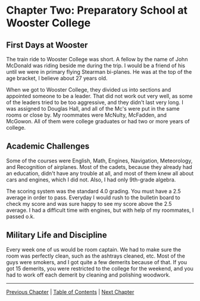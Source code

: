 # Chapter Two: Preparatory School at Wooster College

## First Days at Wooster
The train ride to Wooster College was short. A fellow by the name of John McDonald was riding beside me during the trip. I would be a friend of his until we were in primary flying Stearman bi-planes. He was at the top of the age bracket, I believe about 27 years old.

When we got to Wooster College, they divided us into sections and appointed someone to be a leader. That did not work out very well, as some of the leaders tried to be too aggressive, and they didn't last very long. I was assigned to Douglas Hall, and all of the Mc's were put in the same rooms or close by. My roommates were McNulty, McFadden, and McGowon. All of them were college graduates or had two or more years of college.

## Academic Challenges
Some of the courses were English, Math, Engines, Navigation, Meteorology, and Recognition of airplanes. Most of the cadets, because they already had an education, didn't have any trouble at all, and most of them knew all about cars and engines, which I did not. Also, I had only 9th-grade algebra.

The scoring system was the standard 4.0 grading. You must have a 2.5 average in order to pass. Everyday I would rush to the bulletin board to check my score and was sure happy to see my score above the 2.5 average. I had a difficult time with engines, but with help of my roommates, I passed o.k.

## Military Life and Discipline
Every week one of us would be room captain. We had to make sure the room was perfectly clean, such as the ashtrays cleaned, etc. Most of the guys were smokers, and I got quite a few demerits because of that. If you got 15 demerits, you were restricted to the college for the weekend, and you had to work off each demerit by cleaning and polishing woodwork.

---
[Previous Chapter](chapter01.md) | [Table of Contents](../README.md) | [Next Chapter](chapter03.md) 